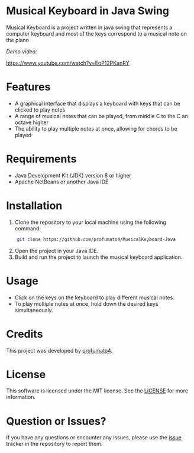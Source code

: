 # Musical Keyboard in Java Swing

Musical Keyboard is a project written in java swing that represents a computer keyboard and most of the keys correspond to a musical note on the piano

*Demo video:*

https://www.youtube.com/watch?v=EoP12PKanRY


# Features 

* A graphical interface that displays a keyboard with keys that can be clicked to play notes
* A range of musical notes that can be played, from middle C to the C an octave higher
* The ability to play multiple notes at once, allowing for chords to be played

# Requirements

* Java Development Kit (JDK) version 8 or higher
* Apache NetBeans or another Java IDE

# Installation

1. Clone the repository to your local machine using the following command:

``` bash
    git clone https://github.com/profumato4/MusicalKeyboard-Java
```
2. Open the project in your Java IDE.
3. Build and run the project to launch the musical keyboard application.

# Usage
* Click on the keys on the keyboard to play different musical notes.
* To play multiple notes at once, hold down the desired keys simultaneously.

# Credits

This project was developed by [profumato4](https://github.com/profumato4).

# License

This software is licensed under the MIT license. See the [LICENSE](https://github.com/profumato4/JSpaceInvaders/blob/master/LICENSE.md) for more information.

# Question or Issues?
If you have any questions or encounter any issues, please use the [issue](https://github.com/profumato4/JSpaceInvaders/issues) tracker in the repository to report them.